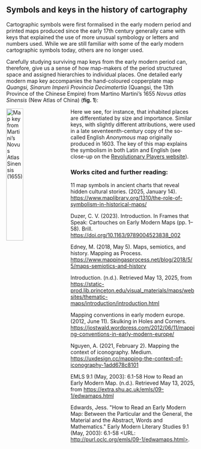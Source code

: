 <h2>Symbols and keys in the history of cartography</h2>

<p>Cartographic symbols were first formalised in the early modern period and printed maps produced since the early 17th century generally came with keys that explained the use of more unusual symbology or letters and numbers used. While we are still familiar with some of the early modern cartographic symbols today, others are no longer used.</p>

<p>Carefully studying surviving map keys from the early modern period can, therefore, give us a sense of how map-makers of the period structured space and assigned hierarchies to individual places. One detailed early modern map key accompanies the hand-coloured copperplate map <em>Quangsi, Sinarum Imperii Provincia Decimatertia</em> (Quangsi, the 13th Province of the Chinese Empire) from Martino Martini’s 1655 <em>Novus atlas Sinensis</em> (New Atlas of China) (<strong>fig. 1</strong>):</p>

<a href="https://static-prod.lib.princeton.edu/visual_materials/maps/websites/thematic-maps/introduction/martini-map-key.jpg" target="_blank">
  <img src="https://static-prod.lib.princeton.edu/visual_materials/maps/websites/thematic-maps/introduction/martini-map-key.jpg" alt="Map key from Martini’s Novus Atlas Sinensis (1655)" style="width:30%; float:left; margin: 0 20px 20px 0;">
</a>

<p>
Here we see, for instance, that inhabited places are differentiated by size and importance. Similar keys, with slightly different attributions, were used in a late seventeenth-century copy of the so-called English <em>Anonymous</em> map originally produced in 1603. The key of this map explains the symbolism in both Latin and English (see close-up on the <a href="https://www.revolutionaryplayers.org.uk/keys-and-explanations/" target="_blank">Revolutionary Players website</a>).
</p>

<h3>Works cited and further reading:</h3>

11 map symbols in ancient charts that reveal hidden cultural stories. (2025, January 14). https://www.maplibrary.org/1310/the-role-of-symbolism-in-historical-maps/

Duzer, C. V. (2023). Introduction. In Frames that Speak: Cartouches on Early Modern Maps (pp. 1–58). Brill. https://doi.org/10.1163/9789004523838_002

Edney, M. (2018, May 5). Maps, semiotics, and history. Mapping as Process. https://www.mappingasprocess.net/blog/2018/5/5/maps-semiotics-and-history

Introduction. (n.d.). Retrieved May 13, 2025, from https://static-prod.lib.princeton.edu/visual_materials/maps/websites/thematic-maps/introduction/introduction.html

Mapping conventions in early modern europe. (2012, June 11). Skulking in Holes and Corners. https://jostwald.wordpress.com/2012/06/11/mapping-conventions-in-early-modern-europe/

Nguyen, A. (2021, February 2). Mapping the context of iconography. Medium. https://uxdesign.cc/mapping-the-context-of-iconography-1add678c8101

EMLS 9.1 (May, 2003]: 6.1-58 How to Read an Early Modern Map. (n.d.). Retrieved May 13, 2025, from https://extra.shu.ac.uk/emls/09-1/edwamaps.html

Edwards, Jess. "How to Read an Early Modern Map: Between the Particular and the General, the Material and the Abstract, Words and Mathematics." 
Early Modern Literary Studies 9.1 (May, 2003): 6.1-58 <URL: http://purl.oclc.org/emls/09-1/edwamaps.html>.
